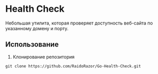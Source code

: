 # Health Check

Небольшая утилита, которая проверяет доступность веб-сайта по указанному домену и порту.

## Использование

1. Клонирование репозитория

```git clone https://github.com/RaidoRazor/Go-Health-Check.git```